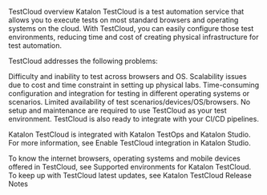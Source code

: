 TestCloud overview
Katalon TestCloud is a test automation service that allows you to execute tests on most standard browsers and operating systems on the cloud. With TestCloud, you can easily configure those test environments, reducing time and cost of creating physical infrastructure for test automation.

TestCloud addresses the following problems:

Difficulty and inability to test across browsers and OS.
Scalability issues due to cost and time constraint in setting up physical labs.
Time-consuming configuration and integration for testing in different operating systems or scenarios.
Limited availability of test scenarios/devices/OS/browsers.
No setup and maintenance are required to use TestCloud as your test environment. TestCloud is also ready to integrate with your CI/CD pipelines.

Katalon TestCloud is integrated with Katalon TestOps and Katalon Studio. For more information, see Enable TestCloud integration in Katalon Studio.

To know the internet browsers, operating systems and mobile devices offered in TestCloud, see Supported environments for Katalon TestCloud. To keep up with TestCloud latest updates, see Katalon TestCloud Release Notes

